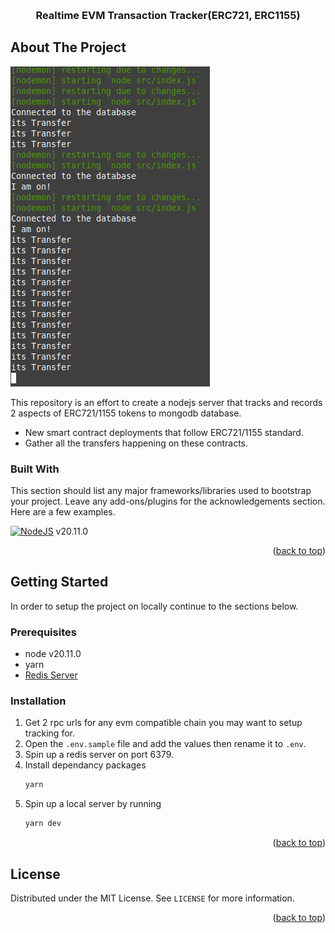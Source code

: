 <a name="readme-top"></a>

<br />
<div align="center">
    <h3 align="center">Realtime EVM Transaction Tracker(ERC721, ERC1155)</h3>
</div>

## About The Project

![Product Name Screen Shot][product-screenshot]

This repository is an effort to create a nodejs server that tracks and records 2 aspects of ERC721/1155 tokens to mongodb database.
- New smart contract deployments that follow ERC721/1155 standard.
- Gather all the transfers happening on these contracts.

### Built With

This section should list any major frameworks/libraries used to bootstrap your project. Leave any add-ons/plugins for the acknowledgements section. Here are a few examples.

[![NodeJS][nodejs.org]][Node-url] v20.11.0

<p align="right">(<a href="#readme-top">back to top</a>)</p>

<!-- GETTING STARTED -->

## Getting Started
In order to setup the project on locally continue to the sections below.

### Prerequisites

- node v20.11.0
- yarn
- <a href="https://redis.io/download/">Redis Server</a>

### Installation

1. Get 2 rpc urls for any evm compatible chain you may want to setup tracking for.
2. Open the `.env.sample` file and add the values then rename it to `.env`.
3. Spin up a redis server on port 6379.
4. Install dependancy packages
   ```sh
   yarn
   ```
5. Spin up a local server by running
   ```sh
   yarn dev
   ```

<p align="right">(<a href="#readme-top">back to top</a>)</p>

## License

Distributed under the MIT License. See `LICENSE` for more information.

<p align="right">(<a href="#readme-top">back to top</a>)</p>

[contributors-shield]: https://img.shields.io/github/contributors/othneildrew/Best-README-Template.svg?style=for-the-badge
[contributors-url]: https://github.com/othneildrew/Best-README-Template/graphs/contributors
[forks-shield]: https://img.shields.io/github/forks/othneildrew/Best-README-Template.svg?style=for-the-badge
[forks-url]: https://github.com/othneildrew/Best-README-Template/network/members
[stars-shield]: https://img.shields.io/github/stars/othneildrew/Best-README-Template.svg?style=for-the-badge
[stars-url]: https://github.com/othneildrew/Best-README-Template/stargazers
[issues-shield]: https://img.shields.io/github/issues/othneildrew/Best-README-Template.svg?style=for-the-badge
[issues-url]: https://github.com/othneildrew/Best-README-Template/issues
[license-shield]: https://img.shields.io/github/license/othneildrew/Best-README-Template.svg?style=for-the-badge
[license-url]: https://github.com/othneildrew/Best-README-Template/blob/master/LICENSE.txt
[linkedin-shield]: https://img.shields.io/badge/-LinkedIn-black.svg?style=for-the-badge&logo=linkedin&colorB=555
[linkedin-url]: https://linkedin.com/in/othneildrew
[product-screenshot]: images/screenshot.png
[Next.js]: https://img.shields.io/badge/next.js-000000?style=for-the-badge&logo=nextdotjs&logoColor=white
[Next-url]: https://nextjs.org/
[React.js]: https://img.shields.io/badge/React-20232A?style=for-the-badge&logo=react&logoColor=61DAFB
[React-url]: https://reactjs.org/
[Vue.js]: https://img.shields.io/badge/Vue.js-35495E?style=for-the-badge&logo=vuedotjs&logoColor=4FC08D
[Vue-url]: https://vuejs.org/
[Angular.io]: https://img.shields.io/badge/Angular-DD0031?style=for-the-badge&logo=angular&logoColor=white
[Angular-url]: https://angular.io/
[Svelte.dev]: https://img.shields.io/badge/Svelte-4A4A55?style=for-the-badge&logo=svelte&logoColor=FF3E00
[Svelte-url]: https://svelte.dev/
[Laravel.com]: https://img.shields.io/badge/Laravel-FF2D20?style=for-the-badge&logo=laravel&logoColor=white
[Laravel-url]: https://laravel.com
[Bootstrap.com]: https://img.shields.io/badge/Bootstrap-563D7C?style=for-the-badge&logo=bootstrap&logoColor=white
[Bootstrap-url]: https://getbootstrap.com
[JQuery.com]: https://img.shields.io/badge/jQuery-0769AD?style=for-the-badge&logo=jquery&logoColor=white
[JQuery-url]: https://jquery.com
[Node-url]: https://nodejs.org/en/download/
[nodejs.org]: https://img.shields.io/badge/nodejs-0769AD?style=for-the-badge&logo=javascript&logoColor=white